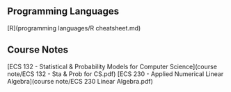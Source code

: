 

## Programming Languages
[R](programming languages/R cheatsheet.md)

## Course Notes
[ECS 132 - Statistical & Probability Models for Computer Science](course note/ECS 132 - Sta & Prob for CS.pdf)
[ECS 230 - Applied Numerical Linear Algebra](course note/ECS 230 Linear Algebra.pdf)